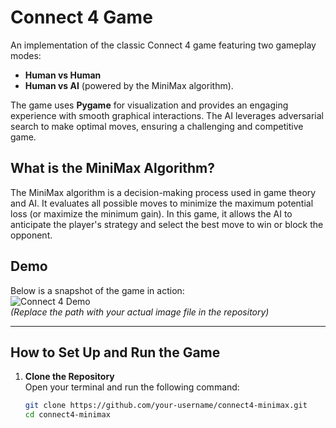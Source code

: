 # Connect 4 Game

An implementation of the classic Connect 4 game featuring two gameplay modes:  
- **Human vs Human**  
- **Human vs AI** (powered by the MiniMax algorithm).  

The game uses **Pygame** for visualization and provides an engaging experience with smooth graphical interactions. The AI leverages adversarial search to make optimal moves, ensuring a challenging and competitive game.

## What is the MiniMax Algorithm?  
The MiniMax algorithm is a decision-making process used in game theory and AI. It evaluates all possible moves to minimize the maximum potential loss (or maximize the minimum gain). In this game, it allows the AI to anticipate the player's strategy and select the best move to win or block the opponent.


## Demo  
Below is a snapshot of the game in action:  
![Connect 4 Demo](pic.jpe)  
*(Replace the path with your actual image file in the repository)*

---

## How to Set Up and Run the Game

1. **Clone the Repository**  
   Open your terminal and run the following command:  
   ```bash
   git clone https://github.com/your-username/connect4-minimax.git
   cd connect4-minimax
